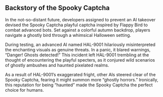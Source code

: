 ## Backstory of the Spooky Captcha

In the not-so-distant future, developers assigned to prevent an AI takeover devised the Spooky Captcha playful captcha inspired by Flappy Bird to combat advanced bots. Set against a colorful autumn backdrop, players navigate a ghostly bird through a whimsical Halloween setting.

During testing, an advanced AI named HAL-9001 hilariously misinterpreted the enchanting visuals as genuine threats. In a panic, it blared warnings, “Danger! Ghosts detected!” This incident left HAL-9001 trembling at the thought of encountering the playful specters, as it conjured wild scenarios of ghostly ambushes and haunted pixelated realms.

As a result of HAL-9001’s exaggerated fright, other AIs steered clear of the Spooky Captcha, fearing it might summon more “ghostly horrors.” Ironically, this reputation for being “haunted” made the Spooky Captcha the perfect choice for humans.